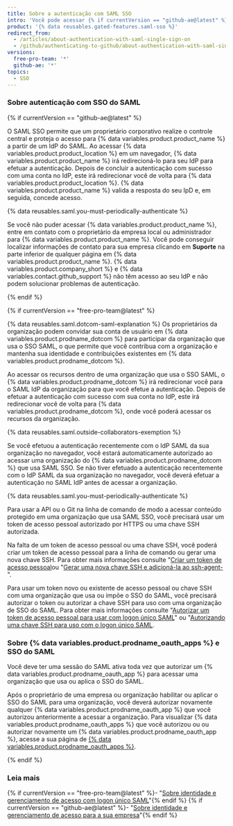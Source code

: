```yaml
---
title: Sobre a autenticação com SAML SSO
intro: 'Você pode acessar {% if currentVersion == "github-ae@latest" %}{% data variables.product.product_location %}{% elsif currentVersion == "free-pro-team@latest" %}uma organização que usa o logon único SAML (SSO){% endif %} efetuando a autenticação {% if currentVersion == "github-ae@latest" %}com o logon único SAML (SSO) {% endif %}através de um provedor de identidade (IdP).{% if currentVersion == "free-pro-team@latest" %} Após efetuar a autenticação com o IdP em {% data variables.product.product_name %}, você deve autorizar qualquer token de acesso pessoal, chave SSH, ou {% data variables.product.prodname_oauth_app %} que deseja acessar os recursos da organização.{% endif %}'
product: '{% data reusables.gated-features.saml-sso %}'
redirect_from:
  - /articles/about-authentication-with-saml-single-sign-on
  - /github/authenticating-to-github/about-authentication-with-saml-single-sign-on
versions:
  free-pro-team: '*'
  github-ae: '*'
topics:
  - SSO
---
```

### Sobre autenticação com SSO do SAML

{% if currentVersion == "github-ae@latest" %}

O SAML SSO permite que um proprietário corporativo realize o controle central e proteja o acesso para {% data variables.product.product_name %} a partir de um IdP do SAML. Ao acessar {% data variables.product.product_location %} em um navegador, {% data variables.product.product_name %} irá redirecioná-lo para seu IdP para efetuar a autenticação. Depois de concluir a autenticação com sucesso com uma conta no IdP, este irá redirecionar você de volta para {% data variables.product.product_location %}. {% data variables.product.product_name %} valida a resposta do seu IpD e, em seguida, concede acesso.

{% data reusables.saml.you-must-periodically-authenticate %}

Se você não puder acessar {% data variables.product.product_name %}, entre em contato com o proprietário da empresa local ou administrador para {% data variables.product.product_name %}. Você pode conseguir localizar informações de contato para sua empresa clicando em **Suporte** na parte inferior de qualquer página em {% data variables.product.product_name %}. {% data variables.product.company_short %} e {% data variables.contact.github_support %} não têm acesso ao seu IdP e não podem solucionar problemas de autenticação.

{% endif %}

{% if currentVersion == "free-pro-team@latest" %}

{% data reusables.saml.dotcom-saml-explanation %} Os proprietários da organização podem convidar sua conta de usuário em {% data variables.product.prodname_dotcom %} para participar da organização que usa o SSO SAML, o que permite que você contribua com a organização e mantenha sua identidade e contribuições existentes em {% data variables.product.prodname_dotcom %}.

Ao acessar os recursos dentro de uma organização que usa o SSO SAML, o {% data variables.product.prodname_dotcom %} irá redirecionar você para o SAML IdP da organização para que você efetue a autenticação. Depois de efetuar a autenticação com sucesso com sua conta no IdP, este irá redirecionar você de volta para {% data variables.product.prodname_dotcom %}, onde você poderá acessar os recursos da organização.

{% data reusables.saml.outside-collaborators-exemption %}

Se você efetuou a autenticação recentemente com o IdP SAML da sua organização no navegador, você estará automaticamente autorizado ao acessar uma organização do {% data variables.product.prodname_dotcom %} que usa SAML SSO. Se não tiver efetuado a autenticação recentemente com o IdP SAML da sua organização no navegador, você deverá efetuar a autenticação no SAML IdP antes de acessar a organização.

{% data reusables.saml.you-must-periodically-authenticate %}

Para usar a API ou o Git na linha de comando de modo a acessar conteúdo protegido em uma organização que usa SAML SSO, você precisará usar um token de acesso pessoal autorizado por HTTPS ou uma chave SSH autorizada.

Na falta de um token de acesso pessoal ou uma chave SSH, você poderá criar um token de acesso pessoal para a linha de comando ou gerar uma nova chave SSH. Para obter mais informações consulte "[Criar um token de acesso pessoal](/github/authenticating-to-github/creating-a-personal-access-token)ou "[Gerar uma nova chave SSH e adicioná-la ao ssh-agent-](/articles/generating-a-new-ssh-key-and-adding-it-to-the-ssh-agent)".

Para usar um token novo ou existente de acesso pessoal ou chave SSH com uma organização que usa ou impõe o SSO do SAML, você precisará autorizar o token ou autorizar a chave SSH para uso com uma organização de SSO do SAML. Para obter mais informações consulte "[Autorizar um token de acesso pessoal para usar com logon único SAML](/articles/authorizing-a-personal-access-token-for-use-with-saml-single-sign-on)" ou "[Autorizando uma chave SSH para uso com o logon único SAML](/articles/authorizing-an-ssh-key-for-use-with-saml-single-sign-on).

### Sobre {% data variables.product.prodname_oauth_apps %} e SSO do SAML

Você deve ter uma sessão do SAML ativa toda vez que autorizar um {% data variables.product.prodname_oauth_app %} para acessar uma organização que usa ou aplica o SSO do SAML.

Após o proprietário de uma empresa ou organização habilitar ou aplicar o SSO do SAML para uma organização, você deverá autorizar novamente qualquer {% data variables.product.prodname_oauth_app %} que você autorizou anteriormente a acessar a organização. Para visualizar {% data variables.product.prodname_oauth_apps %} que você autorizou ou ou autorizar novamente um {% data variables.product.prodname_oauth_app %}, acesse a sua página de [{% data variables.product.prodname_oauth_apps %}](https://github.com/settings/applications).

{% endif %}

### Leia mais

{% if currentVersion == "free-pro-team@latest" %}- "[Sobre identidade e gerenciamento de acesso com logon único SAML](/organizations/managing-saml-single-sign-on-for-your-organization/about-identity-and-access-management-with-saml-single-sign-on)"{% endif %}
{% if currentVersion == "github-ae@latest" %}- "[Sobre identidade e gerenciamento de acesso para a sua empresa](/admin/authentication/about-identity-and-access-management-for-your-enterprise)"{% endif %}
